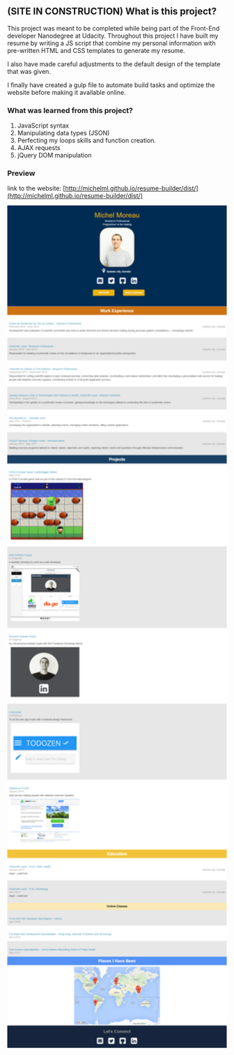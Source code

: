 ## (SITE IN CONSTRUCTION) What is this project?

This project was meant to be completed while being part of the Front-End developer Nanodegree at Udacity. Throughout this project I have built my resume by writing a JS script that combine my personal information with pre-written HTML and CSS templates to generate my resume.  
  
I also have made careful adjustments to the default design of the template that was given.  
  
I finally have created a gulp file to automate build tasks and optimize the website before making it available online.

### What was learned from this project?

1. JavaScript syntax
2. Manipulating data types (JSON)  
3. Perfecting my loops skills and function creation.  
4. AJAX requests
5. jQuery DOM manipulation

### Preview

link to the website: [http://michelml.github.io/resume-builder/dist/](http://michelml.github.io/resume-builder/dist/)

<img src="preview.png" width=600 alt="Website Preview" caption="Website Preview">
